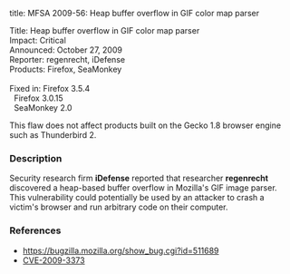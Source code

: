 title: MFSA 2009-56: Heap buffer overflow in GIF color map parser

<p>
<span class="label">Title:</span>      Heap buffer overflow in GIF color map parser<br/>
<span class="label">Impact:</span>     Critical<br/>
<span class="label">Announced:</span>  October 27, 2009<br/>
<span class="label">Reporter:</span>   regenrecht, iDefense<br/>
<span class="label">Products:</span>   Firefox, SeaMonkey<br/>
<br/>
<span class="label">Fixed in:</span>   Firefox 3.5.4<br/>
<span class="label">&#160;</span>      Firefox 3.0.15<br/>
<span class="label">&#160;</span>      SeaMonkey 2.0<br/>
</p>

<p class="note">This flaw does not affect products built on
the Gecko 1.8 browser engine such as Thunderbird 2.
</p>

<h3>Description</h3>

<p>Security research firm <strong>iDefense</strong> reported that
researcher <strong>regenrecht</strong> discovered a heap-based buffer
overflow in Mozilla's GIF image parser.  This vulnerability could
potentially be used by an attacker to crash a victim's browser and run
arbitrary code on their computer.</p>

<h3>References</h3>

<ul>
  <li><a href="https://bugzilla.mozilla.org/show_bug.cgi?id=511689">https://bugzilla.mozilla.org/show_bug.cgi?id=511689</a></li>
  <li><a class="ex-ref" href="http://cve.mitre.org/cgi-bin/cvename.cgi?name=CVE-2009-3373">CVE-2009-3373</a></li>
</ul>




